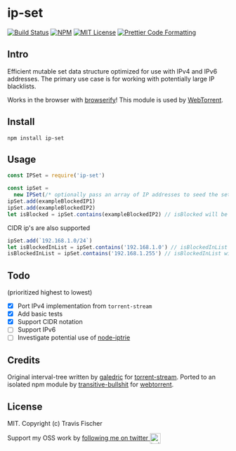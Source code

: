 # ip-set

<p>
  <a href="https://github.com/transitive-bullshit/ip-set/actions/workflows/main.yml"><img alt="Build Status" src="https://github.com/transitive-bullshit/ip-set/actions/workflows/main.yml/badge.svg" /></a>
  <a href="https://www.npmjs.com/package/ip-set"><img alt="NPM" src="https://img.shields.io/npm/v/ip-set.svg" /></a>
  <a href="https://github.com/transitive-bullshit/ip-set/main/LICENSE"><img alt="MIT License" src="https://img.shields.io/badge/license-MIT-blue" /></a>
	<a href="https://prettier.io"><img alt="Prettier Code Formatting" src="https://img.shields.io/badge/code_style-prettier-brightgreen.svg" /></a>
</p>

## Intro

Efficient mutable set data structure optimized for use with IPv4 and IPv6 addresses. The primary use case is for working with potentially large IP blacklists.

Works in the browser with [browserify](http://browserify.org/)! This module is used by [WebTorrent](http://webtorrent.io).

## Install

```
npm install ip-set
```

## Usage

```js
const IPSet = require('ip-set')

const ipSet =
  new IPSet(/* optionally pass an array of IP addresses to seed the set with */)
ipSet.add(exampleBlockedIP1)
ipSet.add(exampleBlockedIP2)
let isBlocked = ipSet.contains(exampleBlockedIP2) // isBlocked will be true
```

CIDR ip's are also supported

```js
ipSet.add(`192.168.1.0/24`)
let isBlockedInList = ipSet.contains('192.168.1.0') // isBlockedInList will be true
isBlockedInList = ipSet.contains('192.168.1.255') // isBlockedInList will be true
```

## Todo

(prioritized highest to lowest)

- [x] Port IPv4 implementation from `torrent-stream`
- [x] Add basic tests
- [x] Support CIDR notation
- [ ] Support IPv6
- [ ] Investigate potential use of [node-iptrie](https://github.com/postwait/node-iptrie)

## Credits

Original interval-tree written by [galedric](https://github.com/galedric) for [torrent-stream](https://github.com/mafintosh/torrent-stream). Ported to an isolated npm module by [transitive-bullshit](https://github.com/transitive-bullshit) for [webtorrent](http://webtorrent.io).

## License

MIT. Copyright (c) Travis Fischer

Support my OSS work by <a href="https://twitter.com/transitive_bs">following me on twitter <img src="https://storage.googleapis.com/saasify-assets/twitter-logo.svg" alt="twitter" height="24px" align="center"></a>
